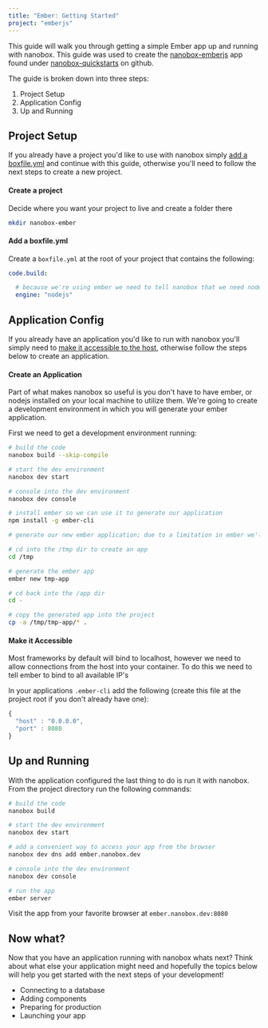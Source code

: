 ```yaml
---
title: "Ember: Getting Started"
project: "emberjs"
---
```


This guide will walk you through getting a simple Ember app up and running with nanobox. This guide was used to create the <a href="https://github.com/nanobox-quickstarts/nanobox-emberjs" target="\_blank">nanobox-emberjs</a> app found under <a href="https://github.com/nanobox-quickstarts" target="\_blank">nanobox-quickstarts</a> on github.

The guide is broken down into three steps:

1. Project Setup
2. Application Config
3. Up and Running

## Project Setup
If you already have a project you'd like to use with nanobox simply [add a boxfile.yml](#add-a-boxfile-yml) and continue with this guide, otherwise you'll need to follow the next steps to create a new project.

#### Create a project
Decide where you want your project to live and create a folder there

```bash
mkdir nanobox-ember
```

#### Add a boxfile.yml
Create a `boxfile.yml` at the root of your project that contains the following:

```yaml
code.build:

  # because we're using ember we need to tell nanobox that we need nodejs in our container
  engine: "nodejs"
```

## Application Config
If you already have an application you'd like to run with nanobox you'll simply need to [make it accessible to the host](#make-it-accessible), otherwise follow the steps below to create an application.

#### Create an Application
Part of what makes nanobox so useful is you don't have to have ember, or nodejs installed on your local machine to utilize them. We're going to create a development environment in which you will generate your ember application.

First we need to get a development environment running:

```bash
# build the code
nanobox build --skip-compile

# start the dev environment
nanobox dev start

# console into the dev environment
nanobox dev console

# install ember so we can use it to generate our application
npm install -g ember-cli

# generate our new ember application; due to a limitation in ember we'll have to generate our app in another folder and move it where we want it

# cd into the /tmp dir to create an app
cd /tmp

# generate the ember app
ember new tmp-app

# cd back into the /app dir
cd -

# copy the generated app into the project
cp -a /tmp/tmp-app/* .
```

#### Make it Accessible
Most frameworks by default will bind to localhost, however we need to allow connections from the host into your container. To do this we need to tell ember to bind to all available IP's

In your applications `.ember-cli` add the following (create this file at the project root if you don't already have one):

```javascript
{
  "host" : "0.0.0.0",
  "port" : 8080
}
```

## Up and Running
With the application configured the last thing to do is run it with nanobox. From the project directory run the following commands:

```bash
# build the code
nanobox build

# start the dev environment
nanobox dev start

# add a convenient way to access your app from the browser
nanobox dev dns add ember.nanobox.dev

# console into the dev environment
nanobox dev console

# run the app
ember server
```

Visit the app from your favorite browser at `ember.nanobox.dev:8080`

## Now what?
Now that you have an application running with nanobox whats next? Think about what else your application might need and hopefully the topics below will help you get started with the next steps of your development!

* Connecting to a database
* Adding components
* Preparing for production
* Launching your app
